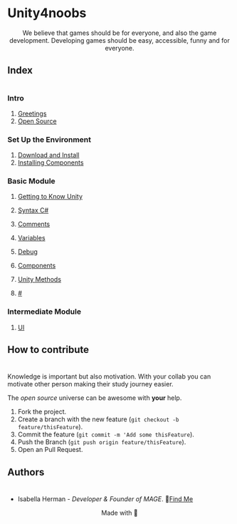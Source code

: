 # Unity4noobs

<center>
We believe that games should be for everyone, and also the game development. Developing games should be easy, accessible, funny and for everyone.
</center>

## Index
#
### Intro
1. [Greetings](/EN/1_INTRO_ENG/1_welcome_eng.md)
2. [Open Source](/EN/1_INTRO_ENG/2_wayto_eng.md)

### Set Up the Environment
 1. [Download and Install](/EN/2_CONFIG_ENG/1.download_eng.md)
 2. [Installing Components](/EN/2_CONFIG_ENG/2.install_eng.md)  

### Basic Module

1. [Getting to Know Unity](/EN/3_BASIC/1/1_interface_eng.md)
1. [Syntax C#](/EN/3_BASIC/2.syntax_eng.md)

1. [Comments](/EN/3_BASIC/3.comments_eng.md)
1. [Variables](/PT/3_BASICO/4_var.md)
1. [Debug](/PT/3_BASICO/5.debug.md)
1. [Components](/PT/3_BASICO/6/6.components.md)
1. [Unity Methods](/PT/3_BASICO/7/7_metodosunity.md)
1. [#](#)

### Intermediate Module

1. [UI](/PT/4_INTER/1/1_interface.md)

## How to contribute
#
Knowledge is important but also motivation. With your collab you can motivate other person making their study journey easier.

The *open source* universe can be awesome with **your** help.

1. Fork the project.
2. Create a branch with the new feature (`git checkout -b feature/thisFeature`).
3. Commit the feature (`git commit -m 'Add some thisFeature`).
4. Push the Branch (`git push origin feature/thisFeature`).
5. Open an Pull Request.

## Authors
#
* Isabella Herman - *Developer & Founder of MAGE*.
🌟[Find Me](https://twitter.com/isahermanx)


<center>Made with 💜</center>